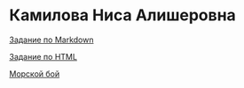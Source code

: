# Камилова Ниса Алишеровна

[Задание по Markdown](ABOUT_md.md)

[Задание по HTML](about_html.html)

[Морской бой](battleship.html)
